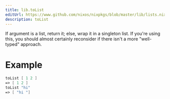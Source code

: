 ```yaml
---
title: lib.toList
editUrl: https://www.github.com/nixos/nixpkgs/blob/master/lib/lists.nix#L483C12
description: toList
---
```


If argument is a list, return it; else, wrap it in a singleton
list.  If you're using this, you should almost certainly
reconsider if there isn't a more "well-typed" approach.

# Example

```nix
toList [ 1 2 ]
=> [ 1 2 ]
toList "hi"
=> [ "hi "]
```
